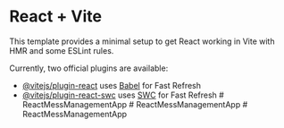 # React + Vite

This template provides a minimal setup to get React working in Vite with HMR and some ESLint rules.

Currently, two official plugins are available:

- [@vitejs/plugin-react](https://github.com/vitejs/vite-plugin-react/blob/main/packages/plugin-react/README.md) uses [Babel](https://babeljs.io/) for Fast Refresh
- [@vitejs/plugin-react-swc](https://github.com/vitejs/vite-plugin-react-swc) uses [SWC](https://swc.rs/) for Fast Refresh
#   R e a c t M e s s M a n a g e m e n t A p p  
 #   R e a c t M e s s M a n a g e m e n t A p p  
 #   R e a c t M e s s M a n a g e m e n t A p p  
 
